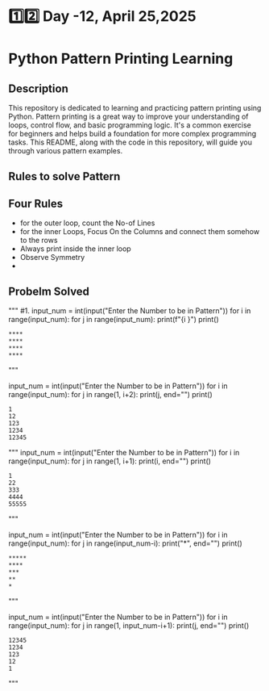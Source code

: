 # 1️⃣2️⃣ Day -12, April 25,2025
# Python Pattern Printing Learning

## Description

This repository is dedicated to learning and practicing pattern printing using Python. Pattern printing is a great way to improve your understanding of loops, control flow, and basic programming logic.  It's a common exercise for beginners and helps build a foundation for more complex programming tasks.  This README, along with the code in this repository, will guide you through various pattern examples.
## Rules to solve Pattern
## Four Rules

- for the outer loop, count the No-of Lines
- for the inner Loops, Focus On the Columns and connect them somehow to the rows
- Always print inside the inner loop
- Observe Symmetry
- 
## Probelm Solved

"""
#1.
input_num = int(input("Enter the Number to be in Pattern"))
for i in range(input_num):
    for j in range(input_num):
        print(f"{i }")
    print()

    ****
    ****
    ****
    ****
"""


input_num = int(input("Enter the Number to be in Pattern"))
for i in range(input_num):
    for j in range(1, i+2):
        print(j, end="")
    print()

    1
    12
    123
    1234
    12345
"""
input_num = int(input("Enter the Number to be in Pattern"))
for i in range(input_num):
    for j in range(1, i+1):
        print(i, end="")
    print()
    

    1
    22
    333
    4444
    55555
"""

input_num = int(input("Enter the Number to be in Pattern"))
for i in range(input_num):
    for j in range(input_num-i):
        print("*", end="")
    print()



    *****
    ****
    ***
    **
    *
"""

input_num = int(input("Enter the Number to be in Pattern"))
for i in range(input_num):
    for j in range(1, input_num-i+1):
        print(j, end="")
    print()



    12345
    1234
    123
    12
    1
"""
